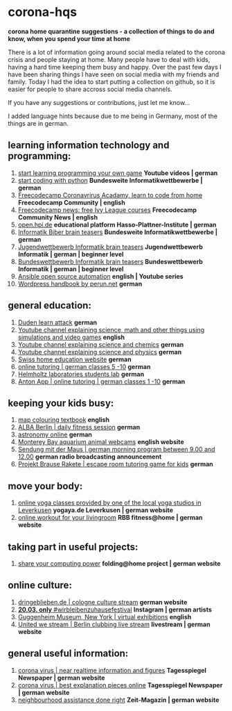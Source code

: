 # corona-hqs
**corona home quarantine suggestions - a collection of things to do and know, when you spend your time at home**

There is a lot of information going around social media related to the corona crisis and people staying at home. Many people have to deal with kids, having a hard time keeping them busy and happy. Over the past few days I have been sharing things I have seen on social media with my friends and family. Today I had the idea to start putting a collection on github, so it is easier for people to share accross social media channels.

If you have any suggestions or contributions, just let me know...

I added language hints because due to me being in Germany, most of the things are in german.

## learning information technology and programming: 
1. [start learning programming your own game](https://www.youtube.com/watch?v=Y_1LbFuidm8&feature=youtu.be)     **Youtube videos | german**
2. [start coding with python](https://cscircles.cemc.uwaterloo.ca/using-website-de/)     **Bundesweite Informatikwettbewerbe | german**
3. [Freecodecamp Coronavrirus Acadamy, learn to code from home](https://www.freecodecamp.org/news/coronavirus-academy/)     **Freecodecamp Community | english**
4. [Freecodecamp news: free Ivy League courses](https://www.freecodecamp.org/news/ivy-league-free-online-courses-a0d7ae675869/)     **Freecodecamp Community News | english**
5. [open.hpi.de](https://open.hpi.de/)     **educational platform Hasso-Plattner-Institute | german**
6. [Informatik Biber brain teasers](https://bwinf.de/biber/archiv/aufgabensammlung/)     **Bundesweite Informatikwettbewerbe | german**
7. [Jugendwettbewerb Informatik brain teasers](https://jwinf.de/contest/open/)     **Jugendwettbewerb Informatik | german | beginner level**
8. [Bundeswettbewerb Informatik brain teasers](https://bwinf.de/bundeswettbewerb/aufgabenarchiv/)     **Bundeswettbewerb Informatik | german | beginner level**
9. [Ansible open source automation](https://www.jeffgeerling.com/blog/2020/ansible-101-jeff-geerling-new-series-on-youtube)     **english | Youtube series**
10. [Wordpress handbook by perun.net](https://www.perun.net/2020/03/16/wordpress-handbuch-verschenken-schulungsunterlagen/)     **german**


## general education:
1. [Duden learn attack](https://learnattack.de/corona)     **german**
2. [Youtube channel explaining science, math and other things using simulations and video games](https://www.youtube.com/user/whatdamath/)     **english**
3. [Youtube channel explaining science and chemics](https://www.youtube.com/channel/UCyHDQ5C6z1NDmJ4g6SerW8g)     **german**
4. [Youtube channel explaining science and physics](https://www.youtube.com/channel/UCtm36YNHodlXx0mYLa8vUIw)     **german**
5. [Swiss home education website](https://heimschulung.ch/)     **german**
6. [online tutoring | german classes 5 -10](https://www.kapiert.de/)     **german**
7. [Helmholtz laboratories students lab](https://www.helmholtz.de/transfer/wissenstransfer/schuelerlabore/schuelerlabore/)     **german**
8. [Anton App | online tutoring | german classes 1 -10](https://anton.app/de/)     **german**


## keeping your kids busy:
1. [map colouring textbook](https://blog.mapbox.com/exploring-from-home-a-map-coloring-book-37ff42ac4953)     **english**
2. [ALBA Berlin | daily fitness session](https://www.albaberlin.de/news/details/reaktion-auf-coronavirus-alba-berlin-startet-taegliche-digitale-sportstunde-fuer-kinder-und-jugendlic/)     **german**
3. [astronomy online](http://www.haus-der-astronomie.de/faszi-astro-online)     **german**
4. [Monterey Bay aquarium animal webcams](https://www.montereybayaquarium.org/animals/live-cams)     **english website**
5. [Sendung mit der Maus | german morning program between 9.00 and 12.00](https://www1.wdr.de/unternehmen/der-wdr/unternehmen/lernen-mit-neuen-wdr-angeboten-100.html)     **german radio broadcasting announcement**
6. [Projekt Brause Rakete | escape room tutoring game for kids](https://www.mebis.bayern.de/infoportal/empfehlung/projekt-brause-rakete-die-flucht-vor-dem-corona-virus/)     **german**


## move your body:
1. [online yoga classes provided by one of the local yoga studios in Leverkusen](https://www.yogaya.de/yogaya-klassen-im-live-streaming/)     **yogaya.de Leverkusen | german website**
2. [online workout for your livingroom](https://www.rbb24.de/sport/beitrag/2020/03/der-rbb-macht-fitness-sport-fuer-zuhause-workout-kinder-familie.html)     **RBB fitness@home | german website**


## taking part in useful projects:
1. [share your computing power](https://1e9.community/t/euer-computer-langweilt-sich-dann-lasst-ihn-bei-der-erforschung-des-coronavirus-helfen/4010)     **folding@home project | german website**


## online culture:
1. [dringeblieben.de | cologne culture stream](https://dringeblieben.de/)     **german website**
2. [**20.03. only** #wirbleibenzuhausefestival](https://www.instagram.com/explore/tags/wirbleibenzuhausefestival/)     **Instagram | german artists**
3. [Guggenheim Museum, New York | virtual exhibitions](https://artsandculture.google.com/partner/solomon-r-guggenheim-museum) **english**
4. [United we stream | Berlin clubbing live stream](https://www.unitedwestream.berlin/#info) **livestream | german website**




## general useful information:
1. [corona virus | near realtime information and figures](https://interaktiv.tagesspiegel.de/lab/sars-cov-2-das-virus-in-echtzeit/)     **Tagesspiegel Newspaper  | german website**
2. [corona virus | best explanation pieces online](https://digitalpresent.tagesspiegel.de/die-besten-erklaerstuecke-zum-coronavirus-weltweit)     **Tagesspiegel Newspaper  | german website**
3. [neighbourhood assistance done right](https://www.zeit.de/zeit-magazin/leben/2020-03/nachbarschaftshilfe-coronavirus-infektionskette-solidaritaet-netzwerkforschung)     **Zeit-Magazin  | german website**
